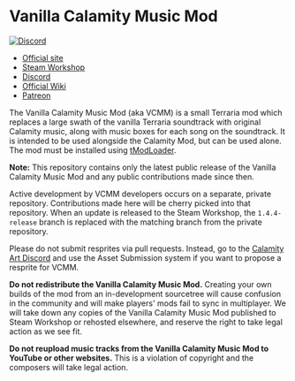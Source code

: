 # Vanilla Calamity Music Mod
[![Discord](https://img.shields.io/discord/225030931008847874)](https://discord.gg/2jaEwNJm9e)
- [Official site](https://calamitymod.com/)
- [Steam Workshop](https://calamitymod.com/downloadvanillamusic/)
- [Discord](https://discord.gg/2jaEwNJm9e)
- [Official Wiki](https://terrariamods.wiki.gg/wiki/Vanilla_Calamity_Mod_Music)
- [Patreon](https://www.patreon.com/HeartPlusUp)

The Vanilla Calamity Music Mod (aka VCMM) is a small Terraria mod which replaces a large swath of the vanilla Terraria soundtrack with original Calamity music, along with music boxes for each song on the soundtrack. It is intended to be used alongside the Calamity Mod, but can be used alone. The mod must be installed using [tModLoader](https://github.com/tModLoader/tModLoader).

**Note:** This repository contains only the latest public release of the Vanilla Calamity Music Mod and any public contributions made since then.

Active development by VCMM developers occurs on a separate, private repository. Contributions made here will be cherry picked into that repository. When an update is released to the Steam Workshop, the `1.4.4-release` branch is replaced with the matching branch from the private repository.

Please do not submit resprites via pull requests. Instead, go to the [Calamity Art Discord](https://discord.gg/CKByxd5) and use the Asset Submission system if you want to propose a resprite for VCMM.

**Do not redistribute the Vanilla Calamity Music Mod.** Creating your own builds of the mod from an in-development sourcetree will cause confusion in the community and will make players' mods fail to sync in multiplayer. We will take down any copies of the Vanilla Calamity Music Mod published to Steam Workshop or rehosted elsewhere, and reserve the right to take legal action as we see fit.

**Do not reupload music tracks from the Vanilla Calamity Music Mod to YouTube or other websites.** This is a violation of copyright and the composers will take legal action.
